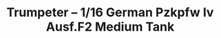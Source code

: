 ---
layout: product
title: "Trumpeter – 1/16 German Pzkpfw Iv Ausf.F2 Medium Tank"
price: "28000" 
desc: "N/A"
img_path: "/assets/img/TRU00919.webp"
brand: "N/A"
available: false
special_offer: false
new: false
soon: false
cat: "010000"
subcat: "013400"
subsubcat: "0N/A"
sifra: "TRU00919"
popular: false
---